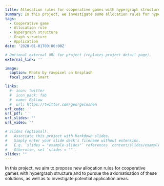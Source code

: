 ```yaml
---
title: Allocation rules for cooperative games with hypergraph structure
summary: In this project, we investigate some allocation rules for hypergraph games, which is short for cooperative games with hypergraph structure, including proposing and characterizing the allocation rules, as well as applications.
tags:
  - Cooperative game
  - Allocation rule
  - Hypergraph structure
  - Graph structure
  - Application
date: '2020-01-01T00:00:00Z'

# Optional external URL for project (replaces project detail page).
external_link: ''

image:
  caption: Photo by rawpixel on Unsplash
  focal_point: Smart

links:
  #- icon: twitter
  #  icon_pack: fab
  #  name: Follow
  #  url: https://twitter.com/georgecushen
url_code: ''
url_pdf: ''
url_slides: ''
url_video: ''

# Slides (optional).
#   Associate this project with Markdown slides.
#   Simply enter your slide deck's filename without extension.
#   E.g. `slides = "example-slides"` references `content/slides/example-slides.md`.
#   Otherwise, set `slides = ""`.
slides: ""
---
```


In this project, we aim to propose new allocation rules for cooperative games with hypergraph structure and to pursue the axiomatisation of these solutions, as well as to investigate potential application areas.

